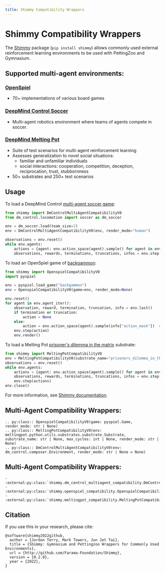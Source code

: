 ```yaml
---
title: Shimmy Compatibility Wrappers
---
```


# Shimmy Compatibility Wrappers

The [Shimmy](https://shimmy.farama.org/) package (`pip install shimmy`) allows commonly used external reinforcement learning environments to be used with PettingZoo and Gymnasium.

## Supported multi-agent environments:

### [OpenSpiel](https://shimmy.farama.org/contents/open_spiel/)
* 70+ implementations of various board games

### [DeepMind Control Soccer](https://shimmy.farama.org/contents/dm_multi/)
* Multi-agent robotics environment where teams of agents compete in soccer.

### [DeepMind Melting Pot](https://github.com/deepmind/meltingpot)
* Suite of test scenarios for multi-agent reinforcement learning
* Assesses generalization to novel social situations:
  * familiar and unfamiliar individuals
  * social interactions: cooperation, competition, deception, reciprocation, trust, stubbornness
* 50+ substrates and 250+ test scenarios

## Usage

To load a DeepMind Control [multi-agent soccer game](https://github.com/deepmind/dm_control/blob/main/dm_control/locomotion/soccer/README.md):

```python
from shimmy import DmControlMultiAgentCompatibilityV0
from dm_control.locomotion import soccer as dm_soccer

env = dm_soccer.load(team_size=2)
env = DmControlMultiAgentCompatibilityV0(env, render_mode="human")

observations = env.reset()
while env.agents:
    actions = {agent: env.action_space(agent).sample() for agent in env.agents}  # this is where you would insert your policy
    observations, rewards, terminations, truncations, infos = env.step(actions)
```


To load an OpenSpiel game of [backgammon](https://github.com/deepmind/open_spiel/blob/master/docs/games.md#backgammon):
```python
from shimmy import OpenspielCompatibilityV0
import pyspiel

env = pyspiel.load_game("backgammon")
env = OpenspielCompatibilityV0(game=env, render_mode=None)

env.reset()
for agent in env.agent_iter():
    observation, reward, termination, truncation, info = env.last()
    if termination or truncation:
        action = None
    else:
        action = env.action_space(agent).sample(info["action_mask"])  # this is where you would insert your policy
    env.step(action)
    env.render()
```


To load a Melting Pot [prisoner's dilemma in the matrix](https://github.com/deepmind/meltingpot/blob/main/docs/substrate_scenario_details.md#prisoners-dilemma-in-the-matrix) substrate:

```python
from shimmy import MeltingPotCompatibilityV0
env = MeltingPotCompatibilityV0(substrate_name="prisoners_dilemma_in_the_matrix__arena", render_mode="human")
observations = env.reset()
while env.agents:
    actions = {agent: env.action_space(agent).sample() for agent in env.agents}
    observations, rewards, terminations, truncations, infos = env.step(actions)
    env.step(actions)
env.close()
```


For more information, see [Shimmy documentation](https://shimmy.farama.org).

## Multi-Agent Compatibility Wrappers:
```{eval-rst}
.. py:class:: OpenspielCompatibilityV0(game: pyspiel.Game, render_mode: str | None)   
.. py:class:: MeltingPotCompatibilityV0(env: meltingpot.python.utils.substrates.substrate.Substrate, substrate_name: str | None, max_cycles: int | None, render_mode: str | None)
.. py:class:: DmControlMultiAgentCompatibilityV0(env: dm_control.composer.Environment, render_mode: str | None = None)
```

[//]: # (```{eval-rst})

[//]: # (.. currentmodule:: shimmy)

[//]: # ()
[//]: # (.. autoclass:: DmControlMultiAgentCompatibilityV0)

[//]: # (.. autoclass:: MeltingPotCompatibilityV0)

[//]: # (.. autoclass:: OpenspielCompatibilityV0)

[//]: # (```)

## Multi-Agent Compatibility Wrappers:
```{eval-rst}
- :external:py:class:`shimmy.dm_control_multiagent_compatibility.DmControlMultiAgentCompatibilityV0`
- :external:py:class:`shimmy.openspiel_compatibility.OpenspielCompatibilityV0`
- :external:py:class:`shimmy.meltingpot_compatibility.MeltingPotCompatibilityV0`
```

## Citation

If you use this in your research, please cite:

```
@software{shimmy2022github,
  author = {Jordan Terry, Mark Towers, Jun Jet Tai},
  title = {Shimmy: Gymnasium and Pettingzoo Wrappers for Commonly Used Environments},
  url = {http://github.com/Farama-Foundation/Shimmy},
  version = {0.2.0},
  year = {2022},
}
```
